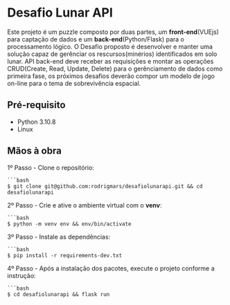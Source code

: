 # Desafio Lunar API

Este projeto é um puzzle composto por duas partes, um **front-end**(VUEjs) para captação de dados e um **back-end**(Python/Flask) para o processamento lógico.
O Desafio proposto é desenvolver e manter uma solução capaz de gerênciar os rescursos(minérios) identificados em solo lunar.
API back-end deve receber as requisições e montar as operações CRUD(Create, Read, Update, Delete) para o gerênciamento de dados como primeira fase, os próximos desafios deverão compor um modelo de jogo on-line para o tema de sobrevivência espacial.

## Pré-requisito

* Python 3.10.8
* Linux

## Mãos à obra

1º Passo - Clone o repositório:

    ```bash
    $ git clone git@github.com:rodrigmars/desafiolunarapi.git && cd desafiolunarapi

2º Passo - Crie e ative o ambiente virtual com o **venv**:

    ```bash
    $ python -m venv env && env/bin/activate

3º Passo - Instale as dependências:

    ```bash
    $ pip install -r requirements-dev.txt

4º Passo - Após a instalação dos pacotes, execute o projeto conforme a instrução:

    ```bash
    $ cd desafiolunarapi && flask run
